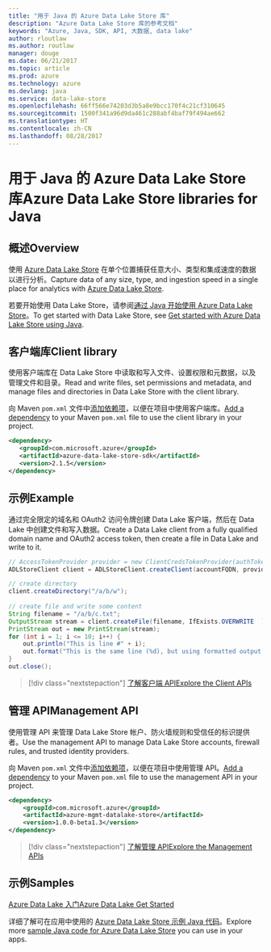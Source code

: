```yaml
---
title: "用于 Java 的 Azure Data Lake Store 库"
description: "Azure Data Lake Store 库的参考文档"
keywords: "Azure, Java, SDK, API, 大数据, data lake"
author: rloutlaw
ms.author: routlaw
manager: douge
ms.date: 06/21/2017
ms.topic: article
ms.prod: azure
ms.technology: azure
ms.devlang: java
ms.service: data-lake-store
ms.openlocfilehash: 66ff566e74203d3b5a8e9bcc170f4c21cf310645
ms.sourcegitcommit: 1500f341a96d9da461c288abf4baf79f494ae662
ms.translationtype: HT
ms.contentlocale: zh-CN
ms.lasthandoff: 08/28/2017
---
```

# <a name="azure-data-lake-store-libraries-for-java"></a><span data-ttu-id="784e3-104">用于 Java 的 Azure Data Lake Store 库</span><span class="sxs-lookup"><span data-stu-id="784e3-104">Azure Data Lake Store libraries for Java</span></span>

## <a name="overview"></a><span data-ttu-id="784e3-105">概述</span><span class="sxs-lookup"><span data-stu-id="784e3-105">Overview</span></span>

<span data-ttu-id="784e3-106">使用 [Azure Data Lake Store](/azure/data-lake-store/data-lake-store-overview) 在单个位置捕获任意大小、类型和集成速度的数据以进行分析。</span><span class="sxs-lookup"><span data-stu-id="784e3-106">Capture data of any size, type, and ingestion speed in a single place for analytics with [Azure Data Lake Store](/azure/data-lake-store/data-lake-store-overview).</span></span>

<span data-ttu-id="784e3-107">若要开始使用 Data Lake Store，请参阅[通过 Java 开始使用 Azure Data Lake Store](/azure/data-lake-store/data-lake-store-get-started-java-sdk)。</span><span class="sxs-lookup"><span data-stu-id="784e3-107">To get started with Data Lake Store, see [Get started with Azure Data Lake Store using Java](/azure/data-lake-store/data-lake-store-get-started-java-sdk).</span></span>


## <a name="client-library"></a><span data-ttu-id="784e3-108">客户端库</span><span class="sxs-lookup"><span data-stu-id="784e3-108">Client library</span></span>

<span data-ttu-id="784e3-109">使用客户端库在 Data Lake Store 中读取和写入文件、设置权限和元数据，以及管理文件和目录。</span><span class="sxs-lookup"><span data-stu-id="784e3-109">Read and write files, set permissions and metadata, and manage files and directories in Data Lake Store with the client library.</span></span>

<span data-ttu-id="784e3-110">向 Maven `pom.xml` 文件中[添加依赖项](https://maven.apache.org/guides/getting-started/index.html#How_do_I_use_external_dependencies)，以便在项目中使用客户端库。</span><span class="sxs-lookup"><span data-stu-id="784e3-110">[Add a dependency](https://maven.apache.org/guides/getting-started/index.html#How_do_I_use_external_dependencies) to your Maven `pom.xml` file to use the client library in your project.</span></span>

```XML
<dependency>
   <groupId>com.microsoft.azure</groupId>
   <artifactId>azure-data-lake-store-sdk</artifactId>
   <version>2.1.5</version>
</dependency>
```   

## <a name="example"></a><span data-ttu-id="784e3-111">示例</span><span class="sxs-lookup"><span data-stu-id="784e3-111">Example</span></span>

<span data-ttu-id="784e3-112">通过完全限定的域名和 OAuth2 访问令牌创建 Data Lake 客户端，然后在 Data Lake 中创建文件和写入数据。</span><span class="sxs-lookup"><span data-stu-id="784e3-112">Create a Data Lake client from a fully qualified domain name and OAuth2 access token, then create a file in Data Lake and write to it.</span></span>

```java
// AccessTokenProvider provider = new ClientCredsTokenProvider(authTokenEndpoint, clientId, clientKey);
ADLStoreClient client = ADLStoreClient.createClient(accountFQDN, provider);

// create directory
client.createDirectory("/a/b/w");
        
// create file and write some content
String filename = "/a/b/c.txt";
OutputStream stream = client.createFile(filename, IfExists.OVERWRITE  );
PrintStream out = new PrintStream(stream);
for (int i = 1; i <= 10; i++) {
    out.println("This is line #" + i);
    out.format("This is the same line (%d), but using formatted output. %n", i);
}
out.close();
```

> [!div class="nextstepaction"]
> [<span data-ttu-id="784e3-113">了解客户端 API</span><span class="sxs-lookup"><span data-stu-id="784e3-113">Explore the Client APIs</span></span>](/java/api/overview/azure/datalakestore/clientlibrary)


## <a name="management-api"></a><span data-ttu-id="784e3-114">管理 API</span><span class="sxs-lookup"><span data-stu-id="784e3-114">Management API</span></span>

<span data-ttu-id="784e3-115">使用管理 API 来管理 Data Lake Store 帐户、防火墙规则和受信任的标识提供者。</span><span class="sxs-lookup"><span data-stu-id="784e3-115">Use the management API to manage Data Lake Store accounts, firewall rules, and trusted identity providers.</span></span>

<span data-ttu-id="784e3-116">向 Maven `pom.xml` 文件中[添加依赖项](https://maven.apache.org/guides/getting-started/index.html#How_do_I_use_external_dependencies)，以便在项目中使用管理 API。</span><span class="sxs-lookup"><span data-stu-id="784e3-116">[Add a dependency](https://maven.apache.org/guides/getting-started/index.html#How_do_I_use_external_dependencies) to your Maven `pom.xml` file to use the management API in your project.</span></span>


```XML
<dependency>
    <groupId>com.microsoft.azure</groupId>
    <artifactId>azure-mgmt-datalake-store</artifactId>
    <version>1.0.0-beta1.3</version>
</dependency>
```

> [!div class="nextstepaction"]
> [<span data-ttu-id="784e3-117">了解管理 API</span><span class="sxs-lookup"><span data-stu-id="784e3-117">Explore the Management APIs</span></span>](/java/api/overview/azure/datalakestore/managementapi)

## <a name="samples"></a><span data-ttu-id="784e3-118">示例</span><span class="sxs-lookup"><span data-stu-id="784e3-118">Samples</span></span>

<span data-ttu-id="784e3-119">[Azure Data Lake 入门][1]</span><span class="sxs-lookup"><span data-stu-id="784e3-119">[Azure Data Lake Get Started][1]</span></span> 

[1]: https://github.com/Azure-Samples/data-lake-store-java-upload-download-get-started

<span data-ttu-id="784e3-120">详细了解可在应用中使用的 [Azure Data Lake Store 示例 Java 代码](https://azure.microsoft.com/resources/samples/?platform=java&term=lake)。</span><span class="sxs-lookup"><span data-stu-id="784e3-120">Explore more [sample Java code for Azure Data Lake Store](https://azure.microsoft.com/resources/samples/?platform=java&term=lake) you can use in your apps.</span></span>
